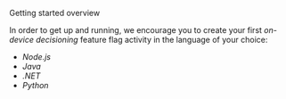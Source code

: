 Getting started overview

In order to get up and running, we encourage you to create your first *on-device decisioning* feature flag activity in the language of your choice:

* *Node.js*
* *Java*
* *.NET*
* *Python*